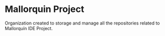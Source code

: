 # Mallorquin Project

Organization created to storage and manage all the repositories related to Mallorquín IDE Project.

